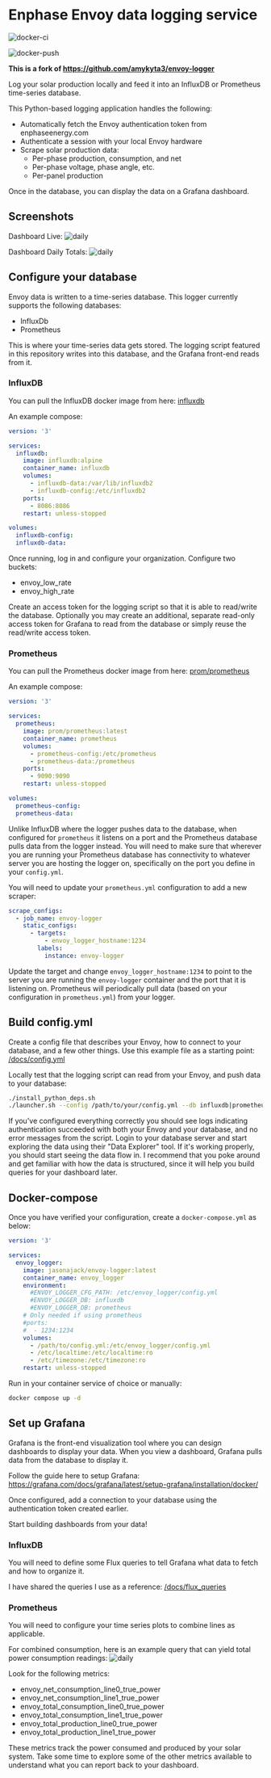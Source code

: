 # Enphase Envoy data logging service

![docker-ci](https://github.com/jasonajack/envoy-logger/actions/workflows/docker-build-ci.yml/badge.svg)

![docker-push](https://github.com/jasonajack/envoy-logger/actions/workflows/build-and-push.yml/badge.svg)

**This is a fork of https://github.com/amykyta3/envoy-logger**

Log your solar production locally and feed it into an InfluxDB or Prometheus time-series database.

This Python-based logging application handles the following:

- Automatically fetch the Envoy authentication token from enphaseenergy.com
- Authenticate a session with your local Envoy hardware
- Scrape solar production data:
  - Per-phase production, consumption, and net
  - Per-phase voltage, phase angle, etc.
  - Per-panel production

Once in the database, you can display the data on a Grafana dashboard.

## Screenshots

Dashboard Live:
![daily](docs/dashboard-live.png)

Dashboard Daily Totals:
![daily](docs/dashboard-daily-totals.png)

## Configure your database

Envoy data is written to a time-series database. This logger currently supports the following databases:

- InfluxDb
- Prometheus

This is where your time-series data gets stored. The logging script featured in this repository writes into this database, and the Grafana front-end reads from it.

### InfluxDB

You can pull the InfluxDB docker image from here: [influxdb](https://hub.docker.com/_/influxdb/)

An example compose:

```yaml
version: '3'

services:
  influxdb:
    image: influxdb:alpine
    container_name: influxdb
    volumes:
      - influxdb-data:/var/lib/influxdb2
      - influxdb-config:/etc/influxdb2
    ports:
      - 8086:8086
    restart: unless-stopped

volumes:
  influxdb-config:
  influxdb-data:
```

Once running, log in and configure your organization. Configure two buckets:

- envoy_low_rate
- envoy_high_rate

Create an access token for the logging script so that it is able to read/write the database. Optionally you may create an additional, separate read-only access token for Grafana to read from the database or simply reuse the read/write access token.

### Prometheus

You can pull the Prometheus docker image from here: [prom/prometheus](https://hub.docker.com/r/prom/prometheus/)

An example compose:

```yaml
version: '3'

services:
  prometheus:
    image: prom/prometheus:latest
    container_name: prometheus
    volumes:
      - prometheus-config:/etc/prometheus
      - prometheus-data:/prometheus
    ports:
      - 9090:9090
    restart: unless-stopped

volumes:
  prometheus-config:
  prometheus-data:
```

Unlike InfluxDB where the logger pushes data to the database, when configured for `prometheus` it listens on a port and the Prometheus database pulls data from the logger instead. You will need to make sure that wherever you are running your Prometheus database has connectivity to whatever server you are hosting the logger on, specifically on the port you define in your `config.yml`.

You will need to update your `prometheus.yml` configuration to add a new scraper:

```yaml
scrape_configs:
  - job_name: envoy-logger
    static_configs:
      - targets:
          - envoy_logger_hostname:1234
        labels:
          instance: envoy-logger
```

Update the target and change `envoy_logger_hostname:1234` to point to the server you are running the `envoy-logger` container and the port that it is listening on. Prometheus will periodically pull data (based on your configuration in `prometheus.yml`) from your logger.

## Build config.yml

Create a config file that describes your Envoy, how to connect to your database, and a few other things. Use this example file as a starting point: [/docs/config.yml](/docs/config.yml)

Locally test that the logging script can read from your Envoy, and push data to your database:

```bash
./install_python_deps.sh
./launcher.sh --config /path/to/your/config.yml --db influxdb|prometheus
```

If you've configured everything correctly you should see logs indicating authentication succeeded with both your Envoy and your database, and no error messages from the script. Login to your database server and start exploring the data using their "Data Explorer" tool. If it's working properly, you should start seeing the data flow in. I recommend that you poke around and get familiar with how the data is structured, since it will help you build queries for your dashboard later.

## Docker-compose

Once you have verified your configuration, create a `docker-compose.yml` as below:

```yaml
version: '3'

services:
  envoy_logger:
    image: jasonajack/envoy-logger:latest
    container_name: envoy_logger
    environment:
      #ENVOY_LOGGER_CFG_PATH: /etc/envoy_logger/config.yml
      #ENVOY_LOGGER_DB: influxdb
      #ENVOY_LOGGER_DB: prometheus
    # Only needed if using prometheus
    #ports:
    #  - 1234:1234
    volumes:
      - /path/to/config.yml:/etc/envoy_logger/config.yml
      - /etc/localtime:/etc/localtime:ro
      - /etc/timezone:/etc/timezone:ro
    restart: unless-stopped
```

Run in your container service of choice or manually:

```bash
docker compose up -d
```

## Set up Grafana

Grafana is the front-end visualization tool where you can design dashboards to display your data. When you view a dashboard, Grafana pulls data from the database to display it.

Follow the guide here to setup Grafana: https://grafana.com/docs/grafana/latest/setup-grafana/installation/docker/

Once configured, add a connection to your database using the authentication token created earlier.

Start building dashboards from your data!

### InfluxDB

You will need to define some Flux queries to tell Grafana what data to fetch and how to organize it.

I have shared the queries I use as a reference: [/docs/flux_queries](/docs/flux_queries)

### Prometheus

You will need to configure your time series plots to combine lines as applicable.

For combined consumption, here is an example query that can yield total power consumption readings:
![daily](docs/prometheus_total_consumption_true_power_combined.png)

Look for the following metrics:

- envoy_net_consumption_line0_true_power
- envoy_net_consumption_line1_true_power
- envoy_total_consumption_line0_true_power
- envoy_total_consumption_line1_true_power
- envoy_total_production_line0_true_power
- envoy_total_production_line1_true_power

These metrics track the power consumed and produced by your solar system. Take some time to explore some of the other metrics available to understand what you can report back to your dashboard.
